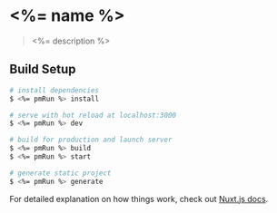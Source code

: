 # <%= name %>

> <%= description %>

## Build Setup

``` bash
# install dependencies
$ <%= pmRun %> install

# serve with hot reload at localhost:3000
$ <%= pmRun %> dev

# build for production and launch server
$ <%= pmRun %> build
$ <%= pmRun %> start

# generate static project
$ <%= pmRun %> generate
```

For detailed explanation on how things work, check out [Nuxt.js docs](https://nuxtjs.org).
